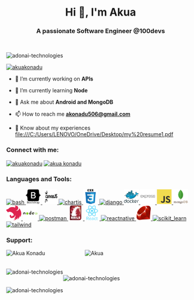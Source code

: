 <h1 align="center">Hi 👋, I'm Akua</h1>
<h3 align="center">A passionate Software Engineer @100devs</h3>
<img src="https://cdn.dribbble.com/users/1019864/screenshots/3079099/codeloop.gif" alt="">
<p align="left"> <img src="https://komarev.com/ghpvc/?username=adonai-technologies&label=Profile%20views&color=0e75b6&style=flat" alt="adonai-technologies" /> </p>
<p align="left"> <a href="https://twitter.com/akuakonadu" target="blank">
<img src="https://img.shields.io/twitter/follow/akuakonadu?logo=twitter&style=for-the-badge" alt="akuakonadu" /></a> </p>

- 🔭 I’m currently working on **APIs**

- 🌱 I’m currently learning **Node**

- 💬 Ask me about **Android and MongoDB**

- 📫 How to reach me **akonadu506@gmail.com**

- 📄 Know about my experiences [file:///C:/Users/LENOVO/OneDrive/Desktop/my%20resume1.pdf](file:///C:/Users/LENOVO/OneDrive/Desktop/my%20resume1.pdf)

<h3 align="left">Connect with me:</h3>
<p align="left">
<a href="https://twitter.com/akuakonadu" target="blank"><img align="center" src="https://raw.githubusercontent.com/rahuldkjain/github-profile-readme-generator/master/src/images/icons/Social/twitter.svg" alt="akuakonadu" height="30" width="40" /></a>
<a href="https://linkedin.com/in/akua konadu" target="blank"><img align="center" src="https://raw.githubusercontent.com/rahuldkjain/github-profile-readme-generator/master/src/images/icons/Social/linked-in-alt.svg" alt="akua konadu" height="30" width="40" /></a>
</p>

<h3 align="left">Languages and Tools:</h3>
<p align="left"> <a href="https://www.gnu.org/software/bash/" target="_blank" rel="noreferrer"> <img src="https://www.vectorlogo.zone/logos/gnu_bash/gnu_bash-icon.svg" alt="bash" width="40" height="40"/> </a> <a href="https://getbootstrap.com" target="_blank" rel="noreferrer"> <img src="https://raw.githubusercontent.com/devicons/devicon/master/icons/bootstrap/bootstrap-plain-wordmark.svg" alt="bootstrap" width="40" height="40"/> </a> <a href="https://canvasjs.com" target="_blank" rel="noreferrer"> <img src="https://raw.githubusercontent.com/Hardik0307/Hardik0307/master/assets/canvasjs-charts.svg" alt="canvasjs" width="40" height="40"/> </a> <a href="https://www.chartjs.org" target="_blank" rel="noreferrer"> <img src="https://www.chartjs.org/media/logo-title.svg" alt="chartjs" width="40" height="40"/> </a> <a href="https://www.w3schools.com/css/" target="_blank" rel="noreferrer"> <img src="https://raw.githubusercontent.com/devicons/devicon/master/icons/css3/css3-original-wordmark.svg" alt="css3" width="40" height="40"/> </a> <a href="https://www.djangoproject.com/" target="_blank" rel="noreferrer"> <img src="https://cdn.worldvectorlogo.com/logos/django.svg" alt="django" width="40" height="40"/> </a> <a href="https://www.docker.com/" target="_blank" rel="noreferrer"> <img src="https://raw.githubusercontent.com/devicons/devicon/master/icons/docker/docker-original-wordmark.svg" alt="docker" width="40" height="40"/> </a> <a href="https://expressjs.com" target="_blank" rel="noreferrer"> <img src="https://raw.githubusercontent.com/devicons/devicon/master/icons/express/express-original-wordmark.svg" alt="express" width="40" height="40"/> </a> <a href="https://developer.mozilla.org/en-US/docs/Web/JavaScript" target="_blank" rel="noreferrer"> <img src="https://raw.githubusercontent.com/devicons/devicon/master/icons/javascript/javascript-original.svg" alt="javascript" width="40" height="40"/> </a> <a href="https://www.mongodb.com/" target="_blank" rel="noreferrer"> <img src="https://raw.githubusercontent.com/devicons/devicon/master/icons/mongodb/mongodb-original-wordmark.svg" alt="mongodb" width="40" height="40"/> </a> <a href="https://nestjs.com/" target="_blank" rel="noreferrer"> <img src="https://raw.githubusercontent.com/devicons/devicon/master/icons/nestjs/nestjs-plain.svg" alt="nestjs" width="40" height="40"/> </a> <a href="https://nodejs.org" target="_blank" rel="noreferrer"> <img src="https://raw.githubusercontent.com/devicons/devicon/master/icons/nodejs/nodejs-original-wordmark.svg" alt="nodejs" width="40" height="40"/> </a> <a href="https://postman.com" target="_blank" rel="noreferrer"> <img src="https://www.vectorlogo.zone/logos/getpostman/getpostman-icon.svg" alt="postman" width="40" height="40"/> </a> <a href="https://rubyonrails.org" target="_blank" rel="noreferrer"> <img src="https://raw.githubusercontent.com/devicons/devicon/master/icons/rails/rails-original-wordmark.svg" alt="rails" width="40" height="40"/> </a> <a href="https://reactjs.org/" target="_blank" rel="noreferrer"> <img src="https://raw.githubusercontent.com/devicons/devicon/master/icons/react/react-original-wordmark.svg" alt="react" width="40" height="40"/> </a> <a href="https://reactnative.dev/" target="_blank" rel="noreferrer"> <img src="https://reactnative.dev/img/header_logo.svg" alt="reactnative" width="40" height="40"/> </a> <a href="https://www.ruby-lang.org/en/" target="_blank" rel="noreferrer"> <img src="https://raw.githubusercontent.com/devicons/devicon/master/icons/ruby/ruby-original.svg" alt="ruby" width="40" height="40"/> </a> <a href="https://scikit-learn.org/" target="_blank" rel="noreferrer"> <img src="https://upload.wikimedia.org/wikipedia/commons/0/05/Scikit_learn_logo_small.svg" alt="scikit_learn" width="40" height="40"/> </a> <a href="https://tailwindcss.com/" target="_blank" rel="noreferrer"> <img src="https://www.vectorlogo.zone/logos/tailwindcss/tailwindcss-icon.svg" alt="tailwind" width="40" height="40"/> </a> </p>

<h3 align="left">Support:</h3>
<p><a href="https://www.buymeacoffee.com/Akua Konadu"> <img align="left" src="https://cdn.buymeacoffee.com/buttons/v2/default-yellow.png" height="50" width="210" alt="Akua Konadu" /></a><a href="https://ko-fi.com/Akua"> <img align="left" src="https://cdn.ko-fi.com/cdn/kofi3.png?v=3" height="50" width="210" alt="Akua" /></a></p><br><br>

<p><img align="left" src="https://github-readme-stats.vercel.app/api/top-langs?username=adonai-technologies&show_icons=true&locale=en&layout=compact" alt="adonai-technologies" /></p>

<p>&nbsp;<img align="center" src="https://github-readme-stats.vercel.app/api?username=adonai-technologies&show_icons=true&locale=en" alt="adonai-technologies" /></p>

<p><img align="center" src="https://github-readme-streak-stats.herokuapp.com/?user=adonai-technologies&" alt="adonai-technologies" /></p>








<!---
Adonai-Technologies/Adonai-Technologies is a ✨ special ✨ repository because its `README.md` (this file) appears on your GitHub profile.
You can click the Preview link to take a look at your changes.
--->
